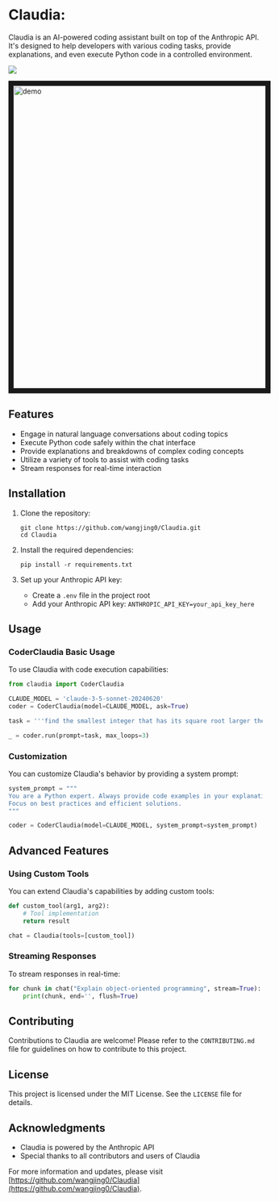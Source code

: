 # Claudia: 
Claudia is an AI-powered coding assistant built on top of the Anthropic API. It's designed to help developers with various coding tasks, provide explanations, and even execute Python code in a controlled environment.

[![](https://img.youtube.com/vi/oTHo2PObFQ0/0.jpg)](https://www.youtube.com/watch?v=oTHo2PObFQ0)


<a href="https://www.youtube.com/watch?v=oTHo2PObFQ0" target="_blank">
 <img src="https://img.youtube.com/vi/oTHo2PObFQ0/0.jpg" alt="demo" width="500" height="600" border="10" />
</a>

## Features

- Engage in natural language conversations about coding topics
- Execute Python code safely within the chat interface
- Provide explanations and breakdowns of complex coding concepts
- Utilize a variety of tools to assist with coding tasks
- Stream responses for real-time interaction

## Installation

1. Clone the repository:
   ```
   git clone https://github.com/wangjing0/Claudia.git
   cd Claudia
   ```

2. Install the required dependencies:
   ```
   pip install -r requirements.txt
   ```

3. Set up your Anthropic API key:
   - Create a `.env` file in the project root
   - Add your Anthropic API key: `ANTHROPIC_API_KEY=your_api_key_here`

## Usage


### CoderClaudia Basic Usage

To use Claudia with code execution capabilities:

```python
from claudia import CoderClaudia

CLAUDE_MODEL = 'claude-3-5-sonnet-20240620'
coder = CoderClaudia(model=CLAUDE_MODEL, ask=True)

task = '''find the smallest integer that has its square root larger the meaning of life. hint: use binary search''' 

_ = coder.run(prompt=task, max_loops=3)
```

### Customization

You can customize Claudia's behavior by providing a system prompt:

```python
system_prompt = """
You are a Python expert. Always provide code examples in your explanations.
Focus on best practices and efficient solutions.
"""

coder = CoderClaudia(model=CLAUDE_MODEL, system_prompt=system_prompt)
```

## Advanced Features


### Using Custom Tools

You can extend Claudia's capabilities by adding custom tools:

```python
def custom_tool(arg1, arg2):
    # Tool implementation
    return result

chat = Claudia(tools=[custom_tool])
```
### Streaming Responses

To stream responses in real-time:

```python
for chunk in chat("Explain object-oriented programming", stream=True):
    print(chunk, end='', flush=True)
```

## Contributing

Contributions to Claudia are welcome! Please refer to the `CONTRIBUTING.md` file for guidelines on how to contribute to this project.

## License

This project is licensed under the MIT License. See the `LICENSE` file for details.

## Acknowledgments

- Claudia is powered by the Anthropic API
- Special thanks to all contributors and users of Claudia

For more information and updates, please visit [https://github.com/wangjing0/Claudia](https://github.com/wangjing0/Claudia).